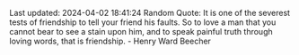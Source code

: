 Last updated: 2024-04-02 18:41:24
Random Quote: It is one of the severest tests of friendship to tell your friend his faults. So to love a man that you cannot bear to see a stain upon him, and to speak painful truth through loving words, that is friendship. - Henry Ward Beecher